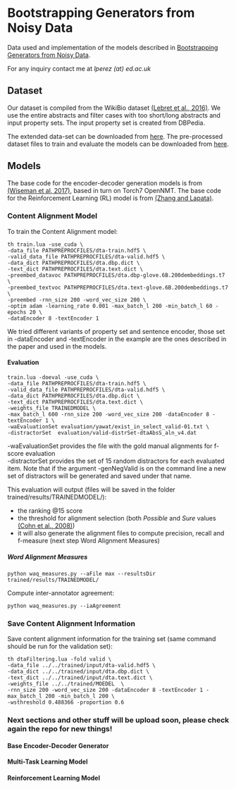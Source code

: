 # Bootstrapping Generators from Noisy Data

Data used and implementation of the models described in [Bootstrapping Generators from Noisy Data](https://arxiv.org/abs/1804.06385). 


For any inquiry contact me at *lperez (at) ed.ac.uk*

## Dataset

Our dataset is compiled from the WikiBio dataset [(Lebret et al., 2016)](https://arxiv.org/abs/1603.07771). We use the entire abstracts and filter cases with too short/long abstracts and input property sets. The input property set is created from DBPedia. 

The extended data-set can be downloaded from [here](). 
The pre-processed dataset files to train and evaluate the models can be downloaded from [here]().

## Models
The base code for the encoder-decoder generation models is from [(Wiseman et al, 2017)](https://arxiv.org/abs/1707.08052), based in turn on Torch7 OpenNMT. The base code for the Reinforcement Learning (RL) model is from [(Zhang and Lapata)](http://aclweb.org/anthology/D/D17/D17-1062.pdf).


### Content Alignment Model

To train the Content Alignment model:
```
th train.lua -use_cuda \
-data_file PATHPREPROCFILES/dta-train.hdf5 \
-valid_data_file PATHPREPROCFILES/dta-valid.hdf5 \
-data_dict PATHPREPROCFILES/dta.dbp.dict \
-text_dict PATHPREPROCFILES/dta.text.dict \
-preembed_datavoc PATHPREPROCFILES/dta.dbp-glove.6B.200dembeddings.t7 \
-preembed_textvoc PATHPREPROCFILES/dta.text-glove.6B.200dembeddings.t7 \
-preembed -rnn_size 200 -word_vec_size 200 \
-optim adam -learning_rate 0.001 -max_batch_l 200 -min_batch_l 60 -epochs 20 \
-dataEncoder 8 -textEncoder 1
```

We tried different variants of property set and sentence encoder, those set in -dataEncoder and -textEncoder in the example are the ones described in the paper and used in the models.

#### Evaluation
```
train.lua -doeval -use_cuda \
-data_file PATHPREPROCFILES/dta-train.hdf5 \
-valid_data_file PATHPREPROCFILES/dta-valid.hdf5 \
-data_dict PATHPREPROCFILES/dta.dbp.dict \
-text_dict PATHPREPROCFILES/dta.text.dict \
-weights_file TRAINEDMODEL \
-max_batch_l 600 -rnn_size 200 -word_vec_size 200 -dataEncoder 8 -textEncoder 1 \
-waEvaluationSet evaluation/yawat/exist_in_select_valid-01.txt \
-distractorSet  evaluation/valid-distrSet-dtaAbsS_aln_v4.dat
```
-waEvaluationSet provides the file with the gold manual alignments for f-score evaluation  
-distractorSet provides the set of 15 random distractors for each evaluated item. Note that if the argument -genNegValid is on the command line a new set of distractors will be generated and saved under that name.

This evaluation will output (files will be saved in the folder trained/results/TRAINEDMODEL/):   
- the ranking @15 score 
- the threshold for alignment selection (both *Possible* and *Sure* values [(Cohn et al., 2008)](https://www.mitpressjournals.org/doi/pdf/10.1162/coli.08-003-R1-07-044))
- it will also generate the alignment files to compute precision, recall and f-measure (next step Word Alignment Measures)


##### Word Alignment Measures
```
python waq_measures.py --aFile max --resultsDir trained/results/TRAINEDMODEL/
```

Compute inter-annotator agreement:
```
python waq_measures.py --iaAgreement
```

### Save Content Alignment Information

Save content alignment information for the training set (same command should be run for the validation set):

```
th dtaFiltering.lua -fold valid \
-data_file ../../trained/input/dta-valid.hdf5 \
-data_dict ../../trained/input/dta.dbp.dict \
-text_dict ../../trained/input/dta.text.dict \
-weights_file ../../trained/MOEDEL  \
-rnn_size 200 -word_vec_size 200 -dataEncoder 8 -textEncoder 1 -max_batch_l 200 -min_batch_l 200 \
-wsthreshold 0.488366 -proportion 0.6 
```


### Next sections and other stuff will be upload soon, please check again the repo for new things!

#### Base Encoder-Decoder Generator

#### Multi-Task Learning Model

#### Reinforcement Learning Model

